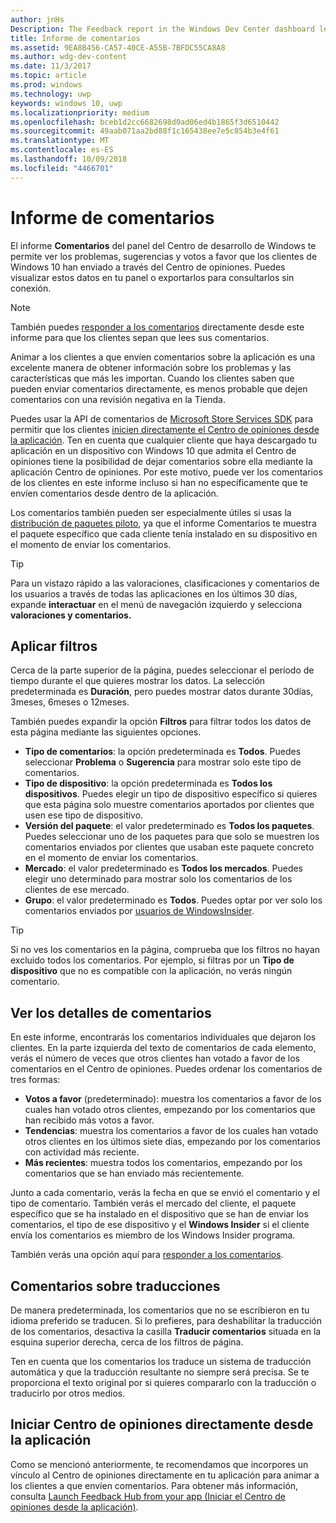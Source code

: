 ```yaml
---
author: jnHs
Description: The Feedback report in the Windows Dev Center dashboard lets you see the problems, suggestions, and upvotes that your Windows 10 customers have submitted through Feedback Hub.
title: Informe de comentarios
ms.assetid: 9EA8B456-CA57-40CE-A55B-7BFDC55CA8A8
ms.author: wdg-dev-content
ms.date: 11/3/2017
ms.topic: article
ms.prod: windows
ms.technology: uwp
keywords: windows 10, uwp
ms.localizationpriority: medium
ms.openlocfilehash: bceb1d2cc6682698d0ad06ed4b1865f3d6510442
ms.sourcegitcommit: 49aab071aa2bd88f1c165438ee7e5c854b3e4f61
ms.translationtype: MT
ms.contentlocale: es-ES
ms.lasthandoff: 10/09/2018
ms.locfileid: "4466701"
---
```

# <a name="feedback-report"></a>Informe de comentarios

El informe **Comentarios** del panel del Centro de desarrollo de Windows te permite ver los problemas, sugerencias y votos a favor que los clientes de Windows 10 han enviado a través del Centro de opiniones. Puedes visualizar estos datos en tu panel o exportarlos para consultarlos sin conexión.

> [!NOTE]
> También puedes [responder a los comentarios](respond-to-customer-feedback.md) directamente desde este informe para que los clientes sepan que lees sus comentarios.

Animar a los clientes a que envíen comentarios sobre la aplicación es una excelente manera de obtener información sobre los problemas y las características que más les importan. Cuando los clientes saben que pueden enviar comentarios directamente, es menos probable que dejen comentarios con una revisión negativa en la Tienda.

Puedes usar la API de comentarios de [Microsoft Store Services SDK](http://aka.ms/store-em-sdk) para permitir que los clientes [inicien directamente el Centro de opiniones desde la aplicación](../monetize/launch-feedback-hub-from-your-app.md). Ten en cuenta que cualquier cliente que haya descargado tu aplicación en un dispositivo con Windows 10 que admita el Centro de opiniones tiene la posibilidad de dejar comentarios sobre ella mediante la aplicación Centro de opiniones. Por este motivo, puede ver los comentarios de los clientes en este informe incluso si han no específicamente que te envíen comentarios desde dentro de la aplicación.

Los comentarios también pueden ser especialmente útiles si usas la [distribución de paquetes piloto](package-flights.md), ya que el informe Comentarios te muestra el paquete específico que cada cliente tenía instalado en su dispositivo en el momento de enviar los comentarios.

> [!TIP]
> Para un vistazo rápido a las valoraciones, clasificaciones y comentarios de los usuarios a través de todas las aplicaciones en los últimos 30 días, expande **interactuar** en el menú de navegación izquierdo y selecciona **valoraciones y comentarios.** 


## <a name="apply-filters"></a>Aplicar filtros

Cerca de la parte superior de la página, puedes seleccionar el período de tiempo durante el que quieres mostrar los datos. La selección predeterminada es **Duración**, pero puedes mostrar datos durante 30días, 3meses, 6meses o 12meses.

También puedes expandir la opción **Filtros** para filtrar todos los datos de esta página mediante las siguientes opciones.

- **Tipo de comentarios**: la opción predeterminada es **Todos**. Puedes seleccionar **Problema** o **Sugerencia** para mostrar solo este tipo de comentarios.
- **Tipo de dispositivo**: la opción predeterminada es **Todos los dispositivos**. Puedes elegir un tipo de dispositivo específico si quieres que esta página solo muestre comentarios aportados por clientes que usen ese tipo de dispositivo.
- **Versión del paquete**: el valor predeterminado es **Todos los paquetes**. Puedes seleccionar uno de los paquetes para que solo se muestren los comentarios enviados por clientes que usaban este paquete concreto en el momento de enviar los comentarios.
- **Mercado**: el valor predeterminado es **Todos los mercados**. Puedes elegir uno determinado para mostrar solo los comentarios de los clientes de ese mercado.
- **Grupo**: el valor predeterminado es **Todos**. Puedes optar por ver solo los comentarios enviados por [usuarios de WindowsInsider](http://insider.windows.com).

> [!TIP]
> Si no ves los comentarios en la página, comprueba que los filtros no hayan excluido todos los comentarios. Por ejemplo, si filtras por un **Tipo de dispositivo** que no es compatible con la aplicación, no verás ningún comentario.


## <a name="viewing-feedback-details"></a>Ver los detalles de comentarios

En este informe, encontrarás los comentarios individuales que dejaron los clientes. En la parte izquierda del texto de comentarios de cada elemento, verás el número de veces que otros clientes han votado a favor de los comentarios en el Centro de opiniones. Puedes ordenar los comentarios de tres formas:

- **Votos a favor** (predeterminado): muestra los comentarios a favor de los cuales han votado otros clientes, empezando por los comentarios que han recibido más votos a favor.
- **Tendencias**: muestra los comentarios a favor de los cuales han votado otros clientes en los últimos siete días, empezando por los comentarios con actividad más reciente.
- **Más recientes**: muestra todos los comentarios, empezando por los comentarios que se han enviado más recientemente.

Junto a cada comentario, verás la fecha en que se envió el comentario y el tipo de comentario. También verás el mercado del cliente, el paquete específico que se ha instalado en el dispositivo que se han de enviar los comentarios, el tipo de ese dispositivo y el **Windows Insider** si el cliente envía los comentarios es miembro de los Windows Insider programa.

También verás una opción aquí para [responder a los comentarios](respond-to-customer-feedback.md).


## <a name="translating-feedback"></a>Comentarios sobre traducciones

De manera predeterminada, los comentarios que no se escribieron en tu idioma preferido se traducen. Si lo prefieres, para deshabilitar la traducción de los comentarios, desactiva la casilla **Traducir comentarios** situada en la esquina superior derecha, cerca de los filtros de página.

Ten en cuenta que los comentarios los traduce un sistema de traducción automática y que la traducción resultante no siempre será precisa. Se te proporciona el texto original por si quieres compararlo con la traducción o traducirlo por otros medios.


## <a name="launching-feedback-hub-directly-from-your-app"></a>Iniciar Centro de opiniones directamente desde la aplicación

Como se mencionó anteriormente, te recomendamos que incorpores un vínculo al Centro de opiniones directamente en tu aplicación para animar a los clientes a que envíen comentarios. Para obtener más información, consulta [Launch Feedback Hub from your app (Iniciar el Centro de opiniones desde la aplicación)](../monetize/launch-feedback-hub-from-your-app.md).

